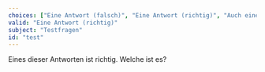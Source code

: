 ```yaml
---
choices: ["Eine Antwort (falsch)", "Eine Antwort (richtig)", "Auch eine Antwort (falsch)"]
valid: "Eine Antwort (richtig)"
subject: "Testfragen"
id: "test"
---
```

Eines dieser Antworten ist richtig. Welche ist es?
